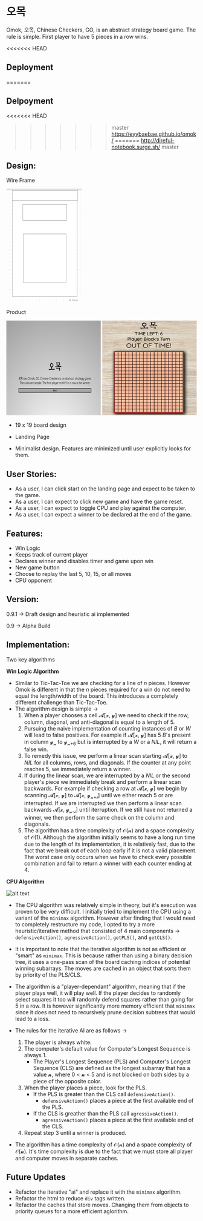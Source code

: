 # 오목

Omok, 오목, Chinese Checkers, GO, is an abstract strategy board game. The rule is simple. First player to have 5 pieces in a row wins.

<<<<<<< HEAD
## Deployment

=======
## Delpoyment
<<<<<<< HEAD
>>>>>>> master
https://eyybaebae.github.io/omok/
=======
http://direful-notebook.surge.sh/
>>>>>>> master

## Design:
Wire Frame

![alt text](images/wireframe1.png)

Product

![alt text](images/landingpage.png)
![alt text](images/board.png)

* 19 x 19 board design

* Landing Page

* Minimalist design. Features are minimized until user explicitly looks for them.

## User Stories:
 * As a user, I can click start on the landing page and expect to be taken to the game.
 * As a user, I can expect to click new game and have the game reset.
 * As a user, I can expect to toggle CPU and play against the computer.
 * As a user, I can expect a winner to be declared at the end of the game.

## Features:
* Win Logic
* Keeps track of current player
* Declares winner and disables timer and game upon win
* New game button
* Choose to replay the last 5, 10, 15, or all moves
* CPU opponent

## Version:
0.9.1 → Draft design and heuristic ai implemented

0.9 → Alpha Build

## Implementation:
Two key algorithms

**Win Logic Algorithm**

* Similar to Tic-Tac-Toe we are checking for a line of *n* pieces. However Omok is different in that the *n* pieces required for a win do not need to equal the length/width of the board. This introduces a completely different challenge than Tic-Tac-Toe.
* The algorithm design is simple → 
  1. When a player chooses a cell 𝓐[𝔁, 𝔂] we need to check if the row, column, diagonal, and anti-diagonal is equal to a length of 5. 
  2. Pursuing the naive implementation of counting instances of *B* or *W* will lead to false positives. For example if 𝓐[𝔁, 𝔂] has 5 *B*'s present in column 𝔂<sub>𝓷</sub> to 𝔂<sub>𝓷+6</sub> but is interrupted by a *W* or a *NIL*, it will return a false win.
  3. To remedy this issue, we perform a linear scan starting 𝓐[𝔁, 𝔂] to *NIL* for all columns, rows, and diagonals. If the counter at any point reaches 5, we immediately return a winner.
  4. If during the linear scan, we are interrupted by a *NIL* or the second player's piece we immediately break and perform a linear scan backwards. For example if checking a row at 𝓐[𝔁, 𝔂] we begin by scanning 𝓐[𝔁, 𝔂] to 𝓐[𝔁, 𝔂<sub>𝓷+𝓲</sub>] until we either reach 5 or are interrupted. If we are interrupted we then perform a linear scan backwards 𝓐[𝔁, 𝔂<sub>𝓷-𝓲</sub>] until iterruption. If we still have not returned a winner, we then perform the same check on the column and diagonals.
  5. The algorithm has a time complexity of 𝒪(𝓷) and a space complexity of 𝒪(1). Although the algorithm initially seems to have a long run time due to the length of its implementation, it is relatively fast, due to the fact that we break out of each loop early if it is not a valid placement. The worst case only occurs when we have to check every possible combination and fail to return a winner with each counter ending at 4. 

**CPU Algorithm**

![alt text](images/demo.gif)

* The CPU algorithm was relatively simple in theory, but it's execution was proven to be very difficult. I initially tried to implement the CPU using a variant of the `minimax` algorithm. However after finding that I would need to completely restructure my code, I opted to try a more heuristic/iterative method that consisted of 4 main components → `defensiveAction()`, `agressiveAction()`, `getPLS()`, and `getCLS()`. 
* It is important to note that the iterative algorithm is not as efficient or "smart" as `minimax`. This is because rather than using a binary decision tree, it uses a one-pass scan of the board caching indices of potential winning subarrays. The moves are cached in an object that sorts them by priority of the PLS/CLS.
* The algorithm is a "player-dependant" algorithm, meaning that if the player plays well, it will play well. If the player decides to randomly select squares it too will randomly defend squares rather than going for 5 in a row. It is however significantly more memory efficient that `minimax` since it does not need to recursively prune decision subtrees that would lead to a loss.

* The rules for the iterative AI are as follows → 
   1. The player is always white. 
   2. The computer's default value for Computer's Longest Sequence is always 1.
      * The Player's Longest Sequence (PLS) and Computer's Longest Sequence (CLS) are defined as the longest subarray that has a value 𝓷, where 0 < 𝓷 < 5 and is not blocked on both sides by a piece of the opposite color.
   3. When the player places a piece, look for the PLS. 
      * If the PLS is greater than the CLS call `defensiveAction()`.
         * `defensiveAction()` places a piece at the first available end of the PLS.
      * If the CLS is greather than the PLS call `agressiveAction()`.
         * `agressiveAction()` places a piece at the first available end of the CLS.
   4. Repeat step 3 until a winner is produced.

* The algorithm has a time complexity of 𝒪(𝓷) and a space complexity of 𝒪(𝓷). It's time complexity is due to the fact that we must store all player and computer moves in separate caches.

## Future Updates
 * Refactor the iterative "ai" and replace it with the `minimax` algorithm.
 * Refactor the html to reduce `div` tags written.
 * Refactor the caches that store moves. Changing them from objects to priority queues for a more efficient aglorithm.

